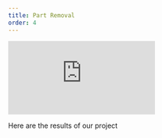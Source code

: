 ```yaml
---
title: Part Removal
order: 4
---
```


<iframe class="video" src="https://www.youtube.com/embed/7qmvjB_mxrE" frameborder="0" gesture="media" allow="encrypted-media" allowfullscreen></iframe>

Here are the results of our project
